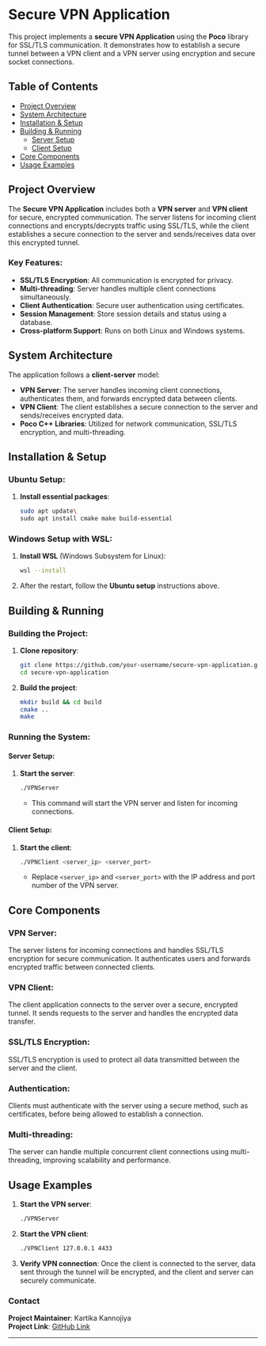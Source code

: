 
# Secure VPN Application

This project implements a **secure VPN Application** using the **Poco** library for SSL/TLS communication. It demonstrates how to establish a secure tunnel between a VPN client and a VPN server using encryption and secure socket connections.

## Table of Contents
- [Project Overview](#project-overview)
- [System Architecture](#system-architecture)
- [Installation & Setup](#installation-setup)
- [Building & Running](#building-running)
  - [Server Setup](#server-setup)
  - [Client Setup](#client-setup)
- [Core Components](#core-components)
- [Usage Examples](#usage-examples)

## Project Overview

The **Secure VPN Application** includes both a **VPN server** and **VPN client** for secure, encrypted communication. The server listens for incoming client connections and encrypts/decrypts traffic using SSL/TLS, while the client establishes a secure connection to the server and sends/receives data over this encrypted tunnel.

### Key Features:
- **SSL/TLS Encryption**: All communication is encrypted for privacy.
- **Multi-threading**: Server handles multiple client connections simultaneously.
- **Client Authentication**: Secure user authentication using certificates.
- **Session Management**: Store session details and status using a database.
- **Cross-platform Support**: Runs on both Linux and Windows systems.

## System Architecture

The application follows a **client-server** model:
- **VPN Server**: The server handles incoming client connections, authenticates them, and forwards encrypted data between clients.
- **VPN Client**: The client establishes a secure connection to the server and sends/receives encrypted data.
- **Poco C++ Libraries**: Utilized for network communication, SSL/TLS encryption, and multi-threading.

## Installation & Setup

### Ubuntu Setup:
1. **Install essential packages**:
    ```bash
    sudo apt update\
    sudo apt install cmake make build-essential    
    ```

### Windows Setup with WSL:
1. **Install WSL** (Windows Subsystem for Linux):
    ```bash
    wsl --install
    ```

2. After the restart, follow the **Ubuntu setup** instructions above.

## Building & Running

### Building the Project:

1. **Clone repository**:
    ```bash
    git clone https://github.com/your-username/secure-vpn-application.git
    cd secure-vpn-application
    ```

2. **Build the project**:
    ```bash
    mkdir build && cd build
    cmake ..
    make 
    ```

### Running the System:

#### Server Setup:
1. **Start the server**:
    ```bash
    ./VPNServer
    ```
    - This command will start the VPN server and listen for incoming connections.

#### Client Setup:
1. **Start the client**:
    ```bash
    ./VPNClient <server_ip> <server_port>
    ```
    - Replace `<server_ip>` and `<server_port>` with the IP address and port number of the VPN server.

## Core Components

### VPN Server:
The server listens for incoming connections and handles SSL/TLS encryption for secure communication. It authenticates users and forwards encrypted traffic between connected clients.

### VPN Client:
The client application connects to the server over a secure, encrypted tunnel. It sends requests to the server and handles the encrypted data transfer.

### SSL/TLS Encryption:
SSL/TLS encryption is used to protect all data transmitted between the server and the client.

### Authentication:
Clients must authenticate with the server using a secure method, such as certificates, before being allowed to establish a connection.

### Multi-threading:
The server can handle multiple concurrent client connections using multi-threading, improving scalability and performance.

## Usage Examples

1. **Start the VPN server**:
    ```bash
    ./VPNServer
    ```

2. **Start the VPN client**:
    ```bash
    ./VPNClient 127.0.0.1 4433
    ```

3. **Verify VPN connection**:
    Once the client is connected to the server, data sent through the tunnel will be encrypted, and the client and server can securely communicate.

### Contact
**Project Maintainer**: Kartika Kannojiya  
**Project Link**: [GitHub Link](https://github.com/kartika-k/secure-vpn-application.git)

---

